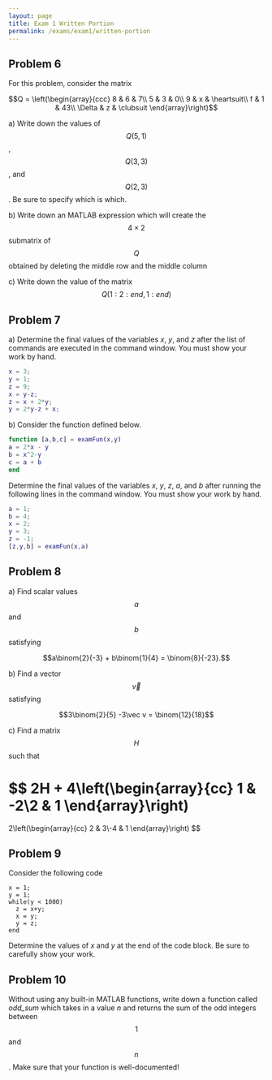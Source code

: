 ```yaml
---
layout: page
title: Exam 1 Written Portion
permalink: /exams/exam1/written-portion
---
```


## Problem 6

For this problem, consider the matrix

$$Q = \left(\begin{array}{ccc}
  8 &  6 & 7\\
  5 &  3 & 0\\
  9 &  x & \heartsuit\\
  f &  1 & 43\\
 \Delta & z &  \clubsuit
\end{array}\right)$$

a) Write down the values of $$Q(5,1)$$, $$Q(3,3)$$, and $$Q(2,3)$$.  Be sure to specify which is which.

b) Write down an MATLAB expression which will create the $$4\times 2$$ submatrix of $$Q$$ obtained by deleting the middle row and the middle column

c) Write down the value of the matrix $$Q(1:2:end,1:end)$$

## Problem 7

a) Determine the final values of the variables *x*, *y*, and *z* after the list of commands are executed in the command window.
You must show your work by hand.

```Matlab
x = 3;
y = 1;
z = 9;
x = y-z;
z = x + 2*y;
y = 2*y-z + x;
```

b) Consider the function defined below.

```Matlab
function [a,b,c] = examFun(x,y)
a = 2*x - y
b = x^2-y
c = a + b
end
```

Determine the final values of the variables *x*, *y*, *z*, *a*, and *b* after running the following lines in the command window.  You must show your work by hand.

```Matlab
a = 1;
b = 4;
x = 2;
y = 3;
z = -1;
[z,y,b] = examFun(x,a)
```

## Problem 8

a) Find scalar values $$a$$ and $$b$$ satisfying

$$a\binom{2}{-3} + b\binom{1}{4} = \binom{8}{-23}.$$

b) Find a vector $$\vec v$$ satisfying

$$3\binom{2}{5} -3\vec v = \binom{12}{18}$$

c) Find a matrix $$H$$ such that

$$
2H
+
4\left(\begin{array}{cc}
1 & -2\\2 & 1
\end{array}\right)
=
2\left(\begin{array}{cc}
2 & 3\\-4 & 1
\end{array}\right)
$$


## Problem 9

Consider the following code

```
x = 1;
y = 1;
while(y < 1000)
  z = x+y;
  x = y;
  y = z;
end
```

Determine the values of *x* and *y* at the end of the code block.  Be sure to carefully show your work.


## Problem 10

Without using any built-in MATLAB functions, write down a function called *odd_sum* which takes in a value *n* and returns the sum of the odd integers between $$1$$ and $$n$$.
Make sure that your function is well-documented!


